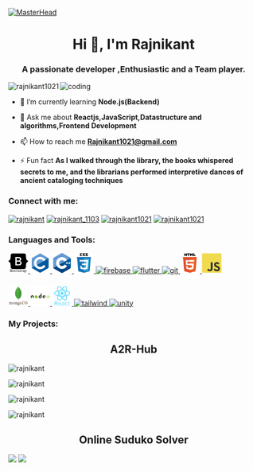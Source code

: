 [![MasterHead](https://repository-images.githubusercontent.com/588181932/e36ec678-7984-4cdd-8e4c-a3932772ff8e)](https://rishavchanda.io)
<h1 align="center">Hi 👋, I'm Rajnikant</h1>
<h3 align="center">A passionate  developer ,Enthusiastic and a Team player.</h3>

 <img margin="50"  align="right" alt="coding" width="400"  src="https://i.pinimg.com/originals/81/17/8b/81178b47a8598f0c81c4799f2cdd4057.gif"  /> 
<p align="left"> <img margin="50" src="https://komarev.com/ghpvc/?username=rajnikant1021&label=Profile%20views&color=0e75b6&style=flat" alt="rajnikant1021" /> </p>

- 🌱 I’m currently learning **Node.js(Backend)**

- 💬 Ask me about **Reactjs,JavaScript,Datastructure and algorithms,Frontend Development**

- 📫 How to reach me **Rajnikant1021@gmail.com**

- ⚡ Fun fact **As I walked through the library, the books whispered secrets to me, and the librarians performed interpretive dances of ancient cataloging techniques**

<h3 align="left">Connect with me:</h3>
<p align="left">
<a href="https://linkedin.com/in/rajnikant" target="blank"><img margin="50" align="center" src="https://raw.githubusercontent.com/rahuldkjain/github-profile-readme-generator/master/src/images/icons/Social/linked-in-alt.svg" alt="rajnikant" height="30" width="40" /></a>
<a href="https://instagram.com/rajnikant_1103" target="blank"><img margin="50" align="center" src="https://raw.githubusercontent.com/rahuldkjain/github-profile-readme-generator/master/src/images/icons/Social/instagram.svg" alt="rajnikant_1103" height="30" width="40" /></a>
<a href="https://www.hackerrank.com/rajnikant1021" target="blank"><img margin="50" align="center" src="https://raw.githubusercontent.com/rahuldkjain/github-profile-readme-generator/master/src/images/icons/Social/hackerrank.svg" alt="rajnikant1021" height="30" width="40" /></a>
<a href="https://auth.geeksforgeeks.org/user/rajnikant1021" target="blank"><img margin="50" align="center" src="https://raw.githubusercontent.com/rahuldkjain/github-profile-readme-generator/master/src/images/icons/Social/geeks-for-geeks.svg" alt="rajnikant1021" height="30" width="40" /></a>
</p>

<h3 align="left">Languages and Tools:</h3>
<p align="left"> <a href="https://getbootstrap.com" target="_blank" rel="noreferrer"> <img margin="50" src="https://raw.githubusercontent.com/devicons/devicon/master/icons/bootstrap/bootstrap-plain-wordmark.svg" alt="bootstrap" width="40" height="40"/> </a> <a href="https://www.cprogramming.com/" target="_blank" rel="noreferrer"> <img margin="50" src="https://raw.githubusercontent.com/devicons/devicon/master/icons/c/c-original.svg" alt="c" width="40" height="40"/> </a> <a href="https://www.w3schools.com/cpp/" target="_blank" rel="noreferrer"> <img margin="50" src="https://raw.githubusercontent.com/devicons/devicon/master/icons/cplusplus/cplusplus-original.svg" alt="cplusplus" width="40" height="40"/> </a> <a href="https://www.w3schools.com/css/" target="_blank" rel="noreferrer"> <img margin="50" src="https://raw.githubusercontent.com/devicons/devicon/master/icons/css3/css3-original-wordmark.svg" alt="css3" width="40" height="40"/> </a>  <a href="https://firebase.google.com/" target="_blank" rel="noreferrer"> <img margin="50" src="https://www.vectorlogo.zone/logos/firebase/firebase-icon.svg" alt="firebase" width="40" height="40"/> </a> <a href="https://flutter.dev" target="_blank" rel="noreferrer"> <img margin="50" src="https://www.vectorlogo.zone/logos/flutterio/flutterio-icon.svg" alt="flutter" width="40" height="40"/> </a> <a href="https://git-scm.com/" target="_blank" rel="noreferrer"> <img margin="50" src="https://www.vectorlogo.zone/logos/git-scm/git-scm-icon.svg" alt="git" width="40" height="40"/> </a> <a href="https://www.w3.org/html/" target="_blank" rel="noreferrer"> <img margin="50" src="https://raw.githubusercontent.com/devicons/devicon/master/icons/html5/html5-original-wordmark.svg" alt="html5" width="40" height="40"/> </a> <a href="https://developer.mozilla.org/en-US/docs/Web/JavaScript" target="_blank" rel="noreferrer"> <img margin="50" src="https://raw.githubusercontent.com/devicons/devicon/master/icons/javascript/javascript-original.svg" alt="javascript" width="40" height="40"/> </a>
<h3 align="left"></h3> <a href="https://www.mongodb.com/" target="_blank" rel="noreferrer"> <img margin="50" src="https://raw.githubusercontent.com/devicons/devicon/master/icons/mongodb/mongodb-original-wordmark.svg" alt="mongodb" width="40" height="40"/> </a> <a href="https://nodejs.org" target="_blank" rel="noreferrer"> <img margin="50" src="https://raw.githubusercontent.com/devicons/devicon/master/icons/nodejs/nodejs-original-wordmark.svg" alt="nodejs" width="40" height="40"/> </a> <a href="https://reactjs.org/" target="_blank" rel="noreferrer"> <img margin="50" src="https://raw.githubusercontent.com/devicons/devicon/master/icons/react/react-original-wordmark.svg" alt="react" width="40" height="40"/> </a> <a href="https://tailwindcss.com/" target="_blank" rel="noreferrer"> <img margin="50" src="https://www.vectorlogo.zone/logos/tailwindcss/tailwindcss-icon.svg" alt="tailwind" width="40" height="40"/> </a> <a href="https://unity.com/" target="_blank" rel="noreferrer"> <img margin="50" src="https://www.vectorlogo.zone/logos/unity3d/unity3d-icon.svg" alt="unity" width="40" height="40"/> </a> </p>

<h3 align="left">My Projects:</h3>
<h2 align="center">A2R-Hub</h2>
<p>
 <img margin="50" src="https://github.com/RAJNIKANT1021/RAJNIKANT1021/assets/113264449/accaaf6a-77e3-42ba-81e4-86877f6d8816" alt="rajnikant"/>


</p>
<p>
  <img margin="50" src="https://github.com/RAJNIKANT1021/RAJNIKANT1021/assets/113264449/aee9dd8b-4c9f-47c0-bcc0-90a36dd22dc4" alt="rajnikant"/>


</p>
<p>
   <img margin="50" src="https://github.com/RAJNIKANT1021/RAJNIKANT1021/assets/113264449/1ed5c899-89a1-4250-82d1-5f282b20cab1" alt="rajnikant"/>


</p>
<p>
 
   <img margin="50" src="https://github.com/RAJNIKANT1021/RAJNIKANT1021/assets/113264449/8af393b4-a758-4b21-8ea6-a2264cea422b" alt="rajnikant"/>


</p>
<h2 align="center">Online Suduko Solver</h2>
<p>
 <img src="https://github.com/RAJNIKANT1021/RAJNIKANT1021/assets/113264449/1e3ab0af-497a-4482-8a2a-ba824192c4fe"/>
 <img src="https://github.com/RAJNIKANT1021/RAJNIKANT1021/assets/113264449/6262b9f4-98fb-47b4-8da1-a50c842b4b82"/>


</p>






